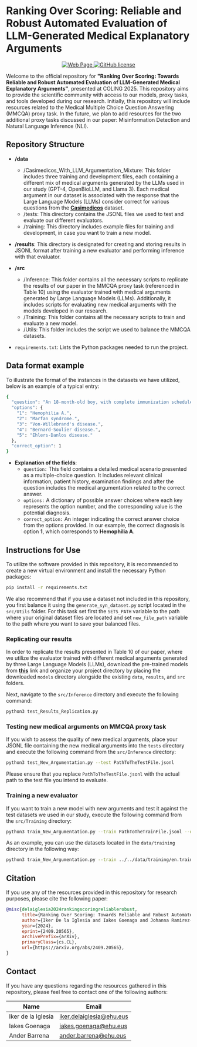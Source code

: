 # Ranking Over Scoring: Reliable and Robust Automated Evaluation of LLM-Generated Medical Explanatory Arguments

<p align="center">
<a href="https://coling2025.org/">
      <img alt="Web Page" src="https://img.shields.io/badge/COLING-Visit%20Here-red">
</a>
<a href="https://github.com/hitz-zentroa/cn-eval/blob/main/LICENSE">
        <img alt="GitHub license" src="https://img.shields.io/github/license/hitz-zentroa/cn-eval">
</a>
</p>



Welcome to the official repository for **"Ranking Over Scoring: Towards Reliable and Robust Automated Evaluation of LLM-Generated Medical Explanatory Arguments"**, presented at COLING 2025. This repository aims to provide the scientific community with access to our models, proxy tasks, and tools developed during our research. Initially, this repository will include resources related to the Medical Multiple Choice Question Answering (MMCQA) proxy task. In the future, we plan to add resources for the two additional proxy tasks discussed in our paper: Misinformation Detection and Natural Language Inference (NLI).


## Repository Structure

- **/data**
  - /Casimedicos_With_LLM_Argumentation_Mixture: This folder includes three training and development files, each containing a different mix of medical arguments generated by the LLMs used in our study (GPT-4, OpenBioLLM, and Llama 3). Each medical argument in our dataset is associated with the response that the Large Language Models (LLMs) consider correct for various questions from the [**Casimedicos**](https://github.com/ixa-ehu/antidote-casimedicos) dataset.
  - /tests: This directory contains the JSONL files we used to test and evaluate our different evaluators.
  - /training: This directory includes example files for training and development, in case you want to train a new model.

- **/results**: This directory is designated for creating and storing results in JSONL format after training a new evaluator and performing inference with that evaluator.

- **/src**
  - /Inference: This folder contains all the necessary scripts to replicate the results of our paper in the MMCQA proxy task (referenced in Table 10) using the evaluator trained with medical arguments generated by Large Language Models (LLMs). Additionally, it includes scripts for evaluating new medical arguments with the models developed in our research.
  - /Training: This folder contains all the necessary scripts to train and evaluate a new model.
  - /Utils: This folder includes the script we used to balance the MMCQA datasets.

- `requirements.txt`: Lists the Python packages needed to run the project.

## Data format example

To illustrate the format of the instances in the datasets we have utilized, below is an example of a typical entry:

```bash
{
  "question": "An 18-month-old boy, with complete immunization schedule to date, who consults the Emergency Department for right knee swelling after playing in the park, without obvious trauma. In the directed anamnesis, the mother refers that an uncle of hers had similar problems. The ultrasound examination is compatible with hemarthrosis and in the analytical analysis only an APTT lengthening of 52'' (normal 25-35'') stands out. What is the most probable diagnostic hypothesis? Although other hemorrhagic diseases can have a prolonged thromboplastin time, due to the intensity of the lesion and the child's sex and family history, the most likely diagnosis is hemophilia.",
  "options": {
    "1": "Hemophilia A.",
    "2": "Marfan syndrome.",
    "3": "Von-Willebrand's disease.",
    "4": "Bernard-Soulier disease.",
    "5": "Ehlers-Danlos disease."
  },
  "correct_option": 1
}
```
- **Explanation of the fields**:
  - `question:` This field contains a detailed medical scenario presented as a multiple-choice question. It includes relevant clinical information, patient history, examination findings and after the question includes the medical argumentation related to the correct answer.
  - `options:` A dictionary of possible answer choices where each key represents the option number, and the corresponding value is the potential diagnosis. 
  - `correct_option:` An integer indicating the correct answer choice from the options provided. In our example, the correct diagnosis is option **1**, which corresponds to **Hemophilia A**.
  
## Instructions for Use
To utilize the software provided in this repository, it is recommended to create a new virtual environment and install the necessary Python packages:
```bash
pip install -r requirements.txt
```
We also recommend that if you use a dataset not included in this repository, you first balance it using the `generate_syn_dataset.py` script located in the `src/Utils` folder. For this task set first the `SETS_PATH` variable to the path where your original dataset files are located and set `new_file_path` variable to the path where you want to save your balanced files.


### Replicating our results
In order to replicate the results presented in Table 10 of our paper, where we utilize the evaluator trained with different medical arguments generated by three Large Language Models (LLMs), download the pre-trained models from [**this**](https://iratxo.ixa.eus/ranking_over_scoring/models.zip) link and organize your project directory by placing the downloaded `models` directory alongside the existing `data`, `results`, and `src` folders.

Next, navigate to the `src/Inference` directory and execute the following command:

```bash
python3 test_Results_Replication.py
```

### Testing new medical arguments on MMCQA proxy task

If you wish to assess the quality of new medical arguments, place your JSONL file containing the new medical arguments into the `tests` directory and execute the following command from the `src/Inference` directory:

```bash
python3 test_New_Argumentation.py --test PathToTheTestFile.jsonl
```
Please ensure that you replace `PathToTheTestFile.jsonl` with the actual path to the test file you intend to evaluate. 

### Training a new evaluator
If you want to train a new model with new arguments and test it against the test datasets we used in our study, execute the following command from the `src/Training` directory:

```bash
python3 train_New_Argumentation.py --train PathToTheTrainFile.jsonl --dev PathToTheDevFile.jsonl --test PathToTheTestFile.jsonl
```
As an example, you can use the datasets located in the `data/training` directory in the following way:

```bash
python3 train_New_Argumentation.py --train ../../data/training/en.train_casimedicos_Mixture-LLM-Args_0_Neutralized.jsonl --dev  ../../data/training/en.dev_casimedicos_Mixture-LLM-Args_0_Neutralized.jsonl --test ../../data/training/en.dev_casimedicos_Mixture-LLM-Args_0_Neutralized.jsonl
```

## Citation

If you use any of the resources provided in this repository for research purposes, please cite the following paper:

```bibtex
@misc{delaiglesia2024rankingscoringreliablerobust,
      title={Ranking Over Scoring: Towards Reliable and Robust Automated Evaluation of LLM-Generated Medical Explanatory Arguments}, 
      author={Iker De la Iglesia and Iakes Goenaga and Johanna Ramirez-Romero and Jose Maria Villa-Gonzalez and Josu Goikoetxea and Ander Barrena},
      year={2024},
      eprint={2409.20565},
      archivePrefix={arXiv},
      primaryClass={cs.CL},
      url={https://arxiv.org/abs/2409.20565}, 
}

```

## Contact

If you have any questions regarding the resources gathered in this repository, please feel free to contact one of the following authors:

| Name           | Email                    |
|----------------|--------------------------|
| Iker de la Iglesia      |   [iker.delaiglesia@ehu.eus](mailto:iker.delaiglesia@ehu.eus)   |
| Iakes Goenaga    | [iakes.goenaga@ehu.eus](mailto:iakes.goenaga@ehu.eus)   |
| Ander Barrena  | [ander.barrena@ehu.eus](mailto:ander.barrena@ehu.eus)|



